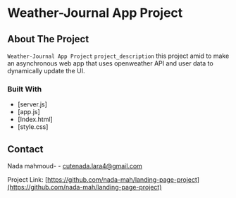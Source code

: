 # Weather-Journal App Project

## About The Project
 `Weather-Journal App Project`
 `project_description`
 this project amid to make an asynchronous web app that uses openweather API and user data to dynamically update the UI.

### Built With
* [server.js]
* [app.js]
* [Index.html]
* [style.css]

## Contact
Nada mahmoud-  - cutenada.lara4@gmail.com

Project Link: [https://github.com/nada-mah/landing-page-project](https://github.com/nada-mah/landing-page-project)
